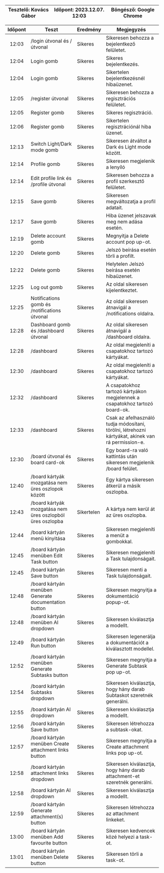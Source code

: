 | Tesztelő: Kovács Gábor | Időpont: 2023.12.07. 12:03 | Böngésző: Google Chrome |
| -------------------------------------|----------|-------------------------|

| Időpont | Teszt                | Eredmény | Megjegyzés                                                            |
|:-------:|----------------------|----------|-----------------------------------------------------------------------|
| 12:03 | /login útvonal és / útvonal | Sikeres | Sikeresen behozza a bejelentkező felületet. | 
| 12:04 | Login gomb | Sikeres | Sikeres bejelentkezés. |
| 12:04 | Login gomb | Sikeres | Sikertelen bejelentkezésnél hibaüzenet. |
| 12:05 | /register útvonal | Sikeres | Sikeresen behozza a regisztrációs felületet. | 
| 12:05 | Register gomb | Sikeres | Sikeres regisztráció. |
| 12:06 | Register gomb | Sikeres | Sikertelen regisztrációnál hiba üzenet. |
| 12:13 | Switch Light/Dark mode gomb | Sikeres | Sikeresen átváltot a Dark és Light mode között. |
| 12:14 | Profile gomb | Sikeres | Sikeresen megjelenik a lenyíló |
| 12:14 | Edit profile link és /profile útvonal | Sikeres | Sikeresen behozza a profil szerkesztő felületet. |
| 12:15 | Save gomb | Sikeres | Sikeresen megváltozatja a profil adatait. |
| 12:17 | Save gomb | Sikeres | Hiba üzenet jelszavak meg nem adása esetén. |
| 12:19 | Delete account gomb | Sikeres | Megnyitja a Delete account pop up-ot. |
| 12:20 | Delete gomb | Sikeres | Jelszó beírása esetén törli a profilt. |
| 12:22 | Delete gomb | Sikeres | Helytelen Jelszó beírása esetén hibaüzenet. |
| 12:25 | Log out gomb | Sikeres | Az oldal sikeresen kijelentkeztet. |
| 12:25 | Notifications gomb és /notifications útvonal | Sikeres | Az oldal sikeresen átnavigál a /notifications oldalra. |
| 12:28 | Dashboard gomb és /dashboard útvonal | Sikeres | Az oldal sikeresen átnavigál a /dashboard oldalra. |
| 12:28 | /dashboard | Sikeres | Az oldal megjeleníti a csapatokhoz tartozó kártyákat. |
| 12:30 | /dashboard | Sikeres | Az oldal megjeleníti a csapatokhoz tartozó kártyákat. |
| 12:32 | /dashboard | Sikeres | A csapatokhoz tartozó kártyákon megjelennek a csapatokhoz tartozó board-ok. |
| 12:33 | /dashboard | Sikeres | Csak az afelhasználó tudja módosítani, törölni, létrehozni kártyákat, akinek van rá permission-e. |
| 12:30 | /board útvonal és board card-ok | Sikeres | Egy board-ra való kattintás után sikeresen megjelenik /board felület. |
| 12:40 | /board kártyák mozgatása nem üres oszlopok között | Sikeres | Egy kártya sikeresen átkerül a másik oszlopba. |
| 12:43 | /board kártyák mozgatása nem üres oszlopból üres oszlopba | Sikertelen | A kártya nem kerül át az üres oszlopba. |
| 12:44 | /board kártyán menü kinyitása | Sikeres | Sikeresen megjeleníti a menüt a gombokkal. |
| 12:45 | /board kártyán menüben Edit Task button | Sikeres | Sikeresen megjeleníti a Task tulajdonságait. |
| 12:45 | /board kártyán Save button | Sikeres | Sikeresen menti a Task tulajdonságait. |
| 12:48 | /board kártyán menüben Generate documentation button | Sikeres | Sikeresen megnyitja a dokumentáció popup-ot. |
| 12:48 | /board kártyán menüben AI dropdown | Sikeres | Sikeresen kiválasztja a modellt. |
| 12:49 | /board kártyán Run button | Sikeres | Sikeresen legenerálja a dokumentációt a kiválasztott modellel. |
| 12:52 | /board kártyán menüben Generate Subtasks button | Sikeres | Sikeresen megnyitja a Generate Subtask pop up-ot. |
| 12:54 | /board kártyán Subtasks dropdown | Sikeres | Sikeresen kiválasztja, hogy hány darab Subtaskot szeretnék generálni. |
| 12:55 | /board kártyán AI dropdown | Sikeres | Sikeresen kiválasztja a modellt. |
| 12:56 | /board kártyán Save button | Sikeres | Sikeresen létrehozza a subtask-okat. |
| 12:57 | /board kártyán menüben Create attachment links button | Sikeres | Sikeresen megnyitja a Create attachment links pop up-ot. |
| 12:58 | /board kártyán attachment links dropdown | Sikeres | Sikeresen kiválasztja, hogy hány darab attachment-et szeretnék generálni. |
| 12:58 | /board kártyán AI dropdown | Sikeres | Sikeresen kiválasztja a modellt. |
| 12:59 | /board kártyán Generate attachment(s) button | Sikeres | Sikeresen létrehozza az attachment linkeket. |
| 13:00 | /board kártyán menüben Add favourite button | Sikeres | Sikeresen kedvencek közé helyezi a task-ot. |
| 13:01 | /board kártyán menüben Delete button | Sikeres | Sikeresen törli a task-ot. |
